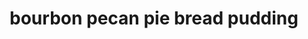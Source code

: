 ---
id: 5d9771ca37df0800140f15e0
servings: 8
notes:
directions: 'i mix mine in the mornings
 let sit until i finish dinner and pop it in the oven before we sit down to eat : )
in a large mixing bowl add eggs and slightly beat.
add everything but the bread and pecans. mix well until it is combined really good.
fold in bread and half the pecans.
let sit at room temperature for 1 hour mixing every so often to coat bread well. cover and refrigerate until you are ready to bake. this recipe is best if left to sit for 6-8 hours or overnight. it gives the bread plenty of time to soak everything up!
preheat oven to 350 degrees. prepare a 9x13 baking dish with butter or cooking spray. (i use a little smaller size because i like a thicker bread pudding.) use whatever size you want : )
pour everything into your prepared baking dish.
top with remaining pecans.
pop in the oven and bake for 60 minutes.

rum sauce:  while bread pudding is baking
 in a saucepan melt stick of butter.
add sugar
 dark rum or bourbon
 and water. mix well and simmer for 10 minutes stirring occasionally. turn stove eye off and let sit to keep warm until bread pudding is finished.
remove from oven.
while still hot
 pour half the rum sauce over the top. letting it get down between the pudding and sides of baking dish.
let sit for 15 minutes and pour more sauce over it. you judge how much of the sauce you want - some or all it is up to you. i use it all
 lol.
enjoy! i like mine warm with vanilla ice cream and hubby eats his with fresh whipped topping.
'
ingredients: '6 large eggs beaten
1 c light karo syrup
1 c heavy cream
1/2 c butter
 melted
2 tsp vanilla extract
1 c sugar
1/4 c dark rum or bourbon
8 c cubed bread (use a hearty or heavy bread) does not have to be stale or toasted
1 c chopped or halved pecans divided

rum sauce
1 stick butter
1 c sugar
1/4 c dark rum or bourbon
1/4 c water (if you want a heavy rum or bourbon flavor omit water and use liquor in its place'
rating: 5
ease: easy

category: dessert
href: 'https: //www.justapinch.com/recipes/dessert/cake/drunk-pecan-pie-bread-pudding.html'
totalTime: 1 hour 20 minutes
cookTime: 1 hour
prepTime: 20 minutes
title: bourbon pecan pie bread pudding
path: /bourbon-pecan-pie-bread-pudding
---